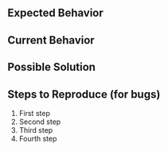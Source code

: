 <!--- Provide a general summary of the issue in the Title above -->
<!--- This template is just meant as a rough guide to help write more helpful issues. If you feel the format doesn't fit feel free to change it for your issue -->

## Expected Behavior

<!--- If you're describing a bug, tell us what should happen -->
<!--- If you're suggesting a change/improvement, tell us how it should work -->

## Current Behavior

<!--- If describing a bug, tell us what happens instead of the expected behavior -->
<!--- If suggesting a change/improvement, you can disregard this unless you find it helpful to explain the difference from current behavior -->

## Possible Solution

<!--- Not obligatory, but it is helpful if you can suggest a fix/reason for the bug, -->
<!--- or ideas how to implement the addition or change -->

## Steps to Reproduce (for bugs)

<!--- Provide a link to a live example, or an unambiguous set of steps to -->
<!--- reproduce this bug. Include code to reproduce, if relevant -->

1.  First step
2.  Second step
3.  Third step
4.  Fourth step
